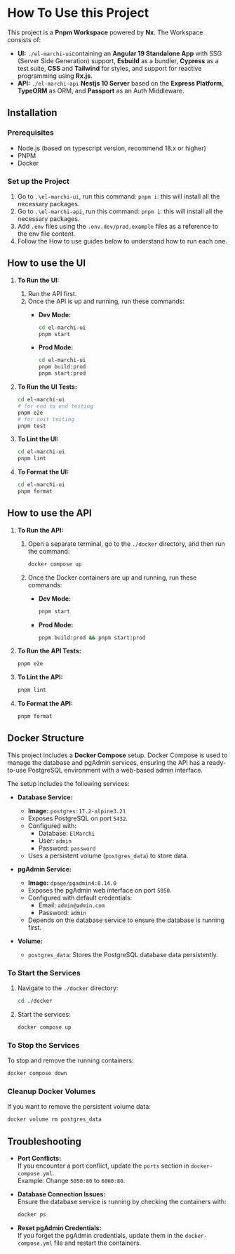 # How To Use this Project

This project is a **Pnpm Workspace** powered by **Nx**. The Workspace consists of:

- **UI:** `./el-marchi-ui`containing an **Angular 19 Standalone App** with SSG (Server Side Generation) support, **Esbuild** as a bundler, **Cypress** as a test suite, **CSS** and **Tailwind** for styles, and support for reactive programming using **Rx.js**.
- **API:** `./el-marchi-api` **Nestjs 10 Server** based on the **Express Platform**, **TypeORM** as ORM, and **Passport** as an Auth Middleware.

## Installation

### Prerequisites

- Node.js (based on typescript version, recommend 18.x or higher)
- PNPM
- Docker

### Set up the Project

1. Go to  `.\el-marchi-ui`, run this command: `pnpm i`: this will install all the necessary packages.
2. Go to `.\el-marchi-api`, run this command: `pnpm i`: this will install all the necessary packages.
3. Add `.env` files using the `.env.dev/prod.example` files as a reference to the env file content.
4. Follow the How to use guides below to understand how to run each one.

## How to use the UI

1. **To Run the UI:**
    1. Run the API first.
    2. Once the API is up and running, run these commands:
        - **Dev Mode:**  

          ```sh
          cd el-marchi-ui
          pnpm start
          ```  

        - **Prod Mode:**  

          ```sh
          cd el-marchi-ui
          pnpm build:prod
          pnpm start:prod
          ```

2. **To Run the UI Tests:**  

    ```sh
    cd el-marchi-ui
    # for end to end testing
    pnpm e2e
    # for unit testing
    pnpm test
    ```

3. **To Lint the UI:**  

    ```sh
    cd el-marchi-ui
    pnpm lint
    ```

4. **To Format the UI:**  

    ```sh
    cd el-marchi-ui
    pnpm format
    ```

## How to use the API

1. **To Run the API:**
    1. Open a separate terminal, go to the `./docker` directory, and then run the command:

       ```sh
       docker compose up
       ```

    2. Once the Docker containers are up and running, run these commands:
        - **Dev Mode:**  

          ```sh
          pnpm start
          ```

        - **Prod Mode:**  

          ```sh
          pnpm build:prod && pnpm start:prod
          ```

2. **To Run the API Tests:**  

    ```sh
    pnpm e2e
    ```

3. **To Lint the API:**  

    ```sh
    pnpm lint
    ```

4. **To Format the API:**  

    ```sh
    pnpm format
    ```

## Docker Structure

This project includes a **Docker Compose** setup. Docker Compose is used to manage the database and pgAdmin services, ensuring the API has a ready-to-use PostgreSQL environment with a web-based admin interface.

The setup includes the following services:

- **Database Service:**
  - **Image:** `postgres:17.2-alpine3.21`
  - Exposes PostgreSQL on port `5432`.
  - Configured with:
    - Database: `ElMarchi`
    - User: `admin`
    - Password: `password`
  - Uses a persistent volume (`postgres_data`) to store data.

- **pgAdmin Service:**
  - **Image:** `dpage/pgadmin4:8.14.0`
  - Exposes the pgAdmin web interface on port `5050`.
  - Configured with default credentials:
    - Email: `admin@admin.com`
    - Password: `admin`
  - Depends on the database service to ensure the database is running first.

- **Volume:**
  - `postgres_data`: Stores the PostgreSQL database data persistently.

### To Start the Services

1. Navigate to the `./docker` directory:

   ```sh
   cd ./docker
   ```

2. Start the services:

   ```sh
   docker compose up
   ```

### To Stop the Services

To stop and remove the running containers:

```sh
docker compose down
```

### Cleanup Docker Volumes

If you want to remove the persistent volume data:

```sh
docker volume rm postgres_data
```

## Troubleshooting

- **Port Conflicts:**  
  If you encounter a port conflict, update the `ports` section in `docker-compose.yml`.  
  Example: Change `5050:80` to `6060:80`.

- **Database Connection Issues:**  
  Ensure the database service is running by checking the containers with:

  ```sh
  docker ps
  ```

- **Reset pgAdmin Credentials:**  
  If you forget the pgAdmin credentials, update them in the `docker-compose.yml` file and restart the containers.
